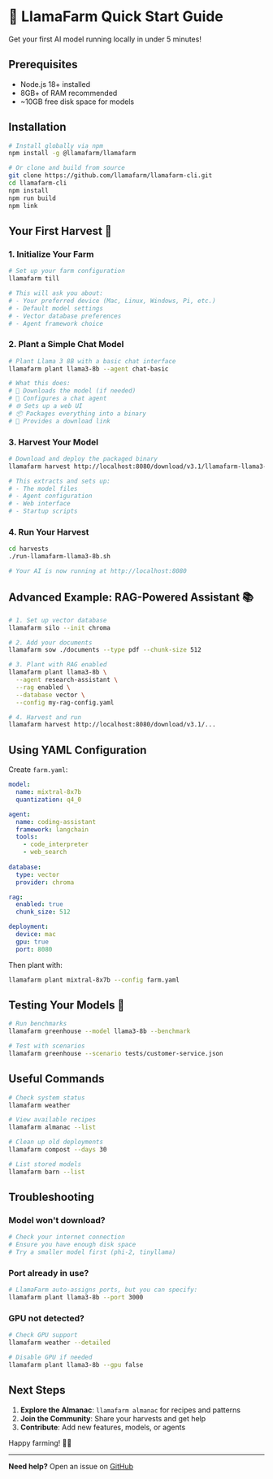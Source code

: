 # 🚀 LlamaFarm Quick Start Guide

Get your first AI model running locally in under 5 minutes!

## Prerequisites

- Node.js 18+ installed
- 8GB+ of RAM recommended
- ~10GB free disk space for models

## Installation

```bash
# Install globally via npm
npm install -g @llamafarm/llamafarm

# Or clone and build from source
git clone https://github.com/llamafarm/llamafarm-cli.git
cd llamafarm-cli
npm install
npm run build
npm link
```

## Your First Harvest 🌾

### 1. Initialize Your Farm

```bash
# Set up your farm configuration
llamafarm till

# This will ask you about:
# - Your preferred device (Mac, Linux, Windows, Pi, etc.)
# - Default model settings
# - Vector database preferences
# - Agent framework choice
```

### 2. Plant a Simple Chat Model

```bash
# Plant Llama 3 8B with a basic chat interface
llamafarm plant llama3-8b --agent chat-basic

# What this does:
# 🌱 Downloads the model (if needed)
# 🤖 Configures a chat agent
# 🌐 Sets up a web UI
# 📦 Packages everything into a binary
# 🔗 Provides a download link
```

### 3. Harvest Your Model

```bash
# Download and deploy the packaged binary
llamafarm harvest http://localhost:8080/download/v3.1/llamafarm-llama3-8b-mac.tar.gz

# This extracts and sets up:
# - The model files
# - Agent configuration
# - Web interface
# - Startup scripts
```

### 4. Run Your Harvest

```bash
cd harvests
./run-llamafarm-llama3-8b.sh

# Your AI is now running at http://localhost:8080
```

## Advanced Example: RAG-Powered Assistant 📚

```bash
# 1. Set up vector database
llamafarm silo --init chroma

# 2. Add your documents
llamafarm sow ./documents --type pdf --chunk-size 512

# 3. Plant with RAG enabled
llamafarm plant llama3-8b \
  --agent research-assistant \
  --rag enabled \
  --database vector \
  --config my-rag-config.yaml

# 4. Harvest and run
llamafarm harvest http://localhost:8080/download/v3.1/...
```

## Using YAML Configuration

Create `farm.yaml`:

```yaml
model:
  name: mixtral-8x7b
  quantization: q4_0

agent:
  name: coding-assistant
  framework: langchain
  tools:
    - code_interpreter
    - web_search
  
database:
  type: vector
  provider: chroma

rag:
  enabled: true
  chunk_size: 512

deployment:
  device: mac
  gpu: true
  port: 8080
```

Then plant with:
```bash
llamafarm plant mixtral-8x7b --config farm.yaml
```

## Testing Your Models 🧪

```bash
# Run benchmarks
llamafarm greenhouse --model llama3-8b --benchmark

# Test with scenarios
llamafarm greenhouse --scenario tests/customer-service.json
```

## Useful Commands

```bash
# Check system status
llamafarm weather

# View available recipes
llamafarm almanac --list

# Clean up old deployments
llamafarm compost --days 30

# List stored models
llamafarm barn --list
```

## Troubleshooting

### Model won't download?
```bash
# Check your internet connection
# Ensure you have enough disk space
# Try a smaller model first (phi-2, tinyllama)
```

### Port already in use?
```bash
# LlamaFarm auto-assigns ports, but you can specify:
llamafarm plant llama3-8b --port 3000
```

### GPU not detected?
```bash
# Check GPU support
llamafarm weather --detailed

# Disable GPU if needed
llamafarm plant llama3-8b --gpu false
```

## Next Steps

1. **Explore the Almanac**: `llamafarm almanac` for recipes and patterns
2. **Join the Community**: Share your harvests and get help
3. **Contribute**: Add new features, models, or agents

Happy farming! 🦙🌾

---

**Need help?** Open an issue on [GitHub](https://github.com/llamafarm/llamafarm-cli/issues)